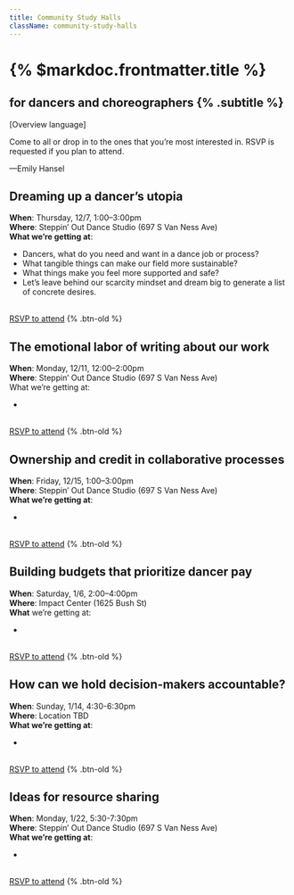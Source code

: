 ```yaml
---
title: Community Study Halls
className: community-study-halls
---
```


# {% $markdoc.frontmatter.title %}

## for dancers and choreographers {% .subtitle %}

[Overview language]

Come to all or drop in to the ones that you’re most interested in. RSVP is requested if you plan to attend.

—Emily Hansel

## Dreaming up a dancer’s utopia

**When**: Thursday, 12/7, 1:00–3:00pm  
**Where**: Steppin’ Out Dance Studio (697 S Van Ness Ave)  
**What we’re getting at**:

- Dancers, what do you need and want in a dance job or process?
- What tangible things can make our field more sustainable?
- What things make you feel more supported and safe?
- Let’s leave behind our scarcity mindset and dream big to generate a list of concrete desires.

\
[RSVP to attend](#) {% .btn-old %}

## The emotional labor of writing about our work

**When**: Monday, 12/11, 12:00–2:00pm  
**Where**: Steppin’ Out Dance Studio (697 S Van Ness Ave)  
What we’re getting at:

-

\
[RSVP to attend](#) {% .btn-old %}

## Ownership and credit in collaborative processes

**When**: Friday, 12/15, 1:00–3:00pm  
**Where**: Steppin’ Out Dance Studio (697 S Van Ness Ave)  
**What we’re getting at**:

-

\
[RSVP to attend](#) {% .btn-old %}

## Building budgets that prioritize dancer pay

**When**: Saturday, 1/6, 2:00–4:00pm  
**Where**: Impact Center (1625 Bush St)  
**What** we’re getting at:

-

\
[RSVP to attend](#) {% .btn-old %}

## How can we hold decision-makers accountable?

**When**: Sunday, 1/14, 4:30-6:30pm  
**Where**: Location TBD  
**What we’re getting at**:

-

\
[RSVP to attend](#) {% .btn-old %}

## Ideas for resource sharing

**When**: Monday, 1/22, 5:30-7:30pm  
**Where**: Steppin’ Out Dance Studio (697 S Van Ness Ave)  
**What we’re getting at**:

-

\
[RSVP to attend](#) {% .btn-old %}
